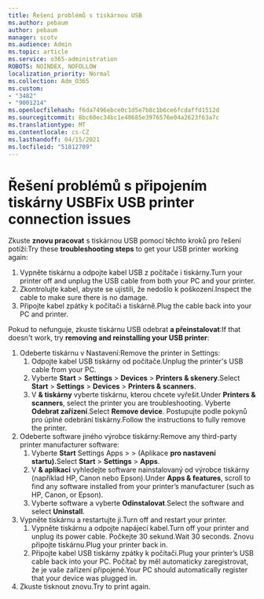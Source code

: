 ```yaml
---
title: Řešení problémů s tiskárnou USB
ms.author: pebaum
author: pebaum
manager: scotv
ms.audience: Admin
ms.topic: article
ms.service: o365-administration
ROBOTS: NOINDEX, NOFOLLOW
localization_priority: Normal
ms.collection: Adm_O365
ms.custom:
- "3482"
- "9001214"
ms.openlocfilehash: f6da7496ebce0c1d5e7b8c1b6ce6fcdaffd1512d
ms.sourcegitcommit: 8bc60ec34bc1e40685e3976576e04a2623f63a7c
ms.translationtype: MT
ms.contentlocale: cs-CZ
ms.lasthandoff: 04/15/2021
ms.locfileid: "51812709"
---
```

# <a name="fix-usb-printer-connection-issues"></a><span data-ttu-id="00f97-102">Řešení problémů s připojením tiskárny USB</span><span class="sxs-lookup"><span data-stu-id="00f97-102">Fix USB printer connection issues</span></span>

<span data-ttu-id="00f97-103">Zkuste **znovu pracovat** s tiskárnou USB pomocí těchto kroků pro řešení potíží:</span><span class="sxs-lookup"><span data-stu-id="00f97-103">Try these **troubleshooting steps** to get your USB printer working again:</span></span>

1. <span data-ttu-id="00f97-104">Vypněte tiskárnu a odpojte kabel USB z počítače i tiskárny.</span><span class="sxs-lookup"><span data-stu-id="00f97-104">Turn your printer off and unplug the USB cable from both your PC and your printer.</span></span>
2. <span data-ttu-id="00f97-105">Zkontrolujte kabel, abyste se ujistili, že nedošlo k poškození.</span><span class="sxs-lookup"><span data-stu-id="00f97-105">Inspect the cable to make sure there is no damage.</span></span>
3. <span data-ttu-id="00f97-106">Připojte kabel zpátky k počítači a tiskárně.</span><span class="sxs-lookup"><span data-stu-id="00f97-106">Plug the cable back into your PC and printer.</span></span>

<span data-ttu-id="00f97-107">Pokud to nefunguje, zkuste tiskárnu USB odebrat **a přeinstalovat**:</span><span class="sxs-lookup"><span data-stu-id="00f97-107">If that doesn't work, try **removing and reinstalling your USB printer**:</span></span>

1. <span data-ttu-id="00f97-108">Odeberte tiskárnu v Nastavení:</span><span class="sxs-lookup"><span data-stu-id="00f97-108">Remove the printer in Settings:</span></span>
    1. <span data-ttu-id="00f97-109">Odpojte kabel USB tiskárny od počítače.</span><span class="sxs-lookup"><span data-stu-id="00f97-109">Unplug the printer's USB cable from your PC.</span></span>
    2. <span data-ttu-id="00f97-110">Vyberte **Start**  >  **Settings**  >  **Devices**  >  **Printers & skenery**.</span><span class="sxs-lookup"><span data-stu-id="00f97-110">Select **Start** > **Settings** > **Devices** > **Printers & scanners**.</span></span>
    3. <span data-ttu-id="00f97-111">V **& tiskárny** vyberte tiskárnu, kterou chcete vyřešit.</span><span class="sxs-lookup"><span data-stu-id="00f97-111">Under **Printers & scanners**, select the printer you are troubleshooting.</span></span> <span data-ttu-id="00f97-112">Vyberte **Odebrat zařízení**.</span><span class="sxs-lookup"><span data-stu-id="00f97-112">Select **Remove device**.</span></span> <span data-ttu-id="00f97-113">Postupujte podle pokynů pro úplné odebrání tiskárny.</span><span class="sxs-lookup"><span data-stu-id="00f97-113">Follow the instructions to fully remove the printer.</span></span>
2. <span data-ttu-id="00f97-114">Odeberte software jiného výrobce tiskárny:</span><span class="sxs-lookup"><span data-stu-id="00f97-114">Remove any third-party printer manufacturer software:</span></span>
    1. <span data-ttu-id="00f97-115">Vyberte **Start** Settings Apps  >    >  (Aplikace **pro nastavení startu).**</span><span class="sxs-lookup"><span data-stu-id="00f97-115">Select **Start** > **Settings** > **Apps**.</span></span>
    2. <span data-ttu-id="00f97-116">V **& aplikací** vyhledejte software nainstalovaný od výrobce tiskárny (například HP, Canon nebo Epson).</span><span class="sxs-lookup"><span data-stu-id="00f97-116">Under **Apps & features**, scroll to find any software installed from your printer’s manufacturer (such as HP, Canon, or Epson).</span></span>
    3. <span data-ttu-id="00f97-117">Vyberte software a vyberte **Odinstalovat**.</span><span class="sxs-lookup"><span data-stu-id="00f97-117">Select the software and select **Uninstall**.</span></span>
3. <span data-ttu-id="00f97-118">Vypněte tiskárnu a restartujte ji.</span><span class="sxs-lookup"><span data-stu-id="00f97-118">Turn off and restart your printer.</span></span><br>
    1. <span data-ttu-id="00f97-119">Vypněte tiskárnu a odpojte napájecí kabel.</span><span class="sxs-lookup"><span data-stu-id="00f97-119">Turn off your printer and unplug its power cable.</span></span> <span data-ttu-id="00f97-120">Počkejte 30 sekund.</span><span class="sxs-lookup"><span data-stu-id="00f97-120">Wait 30 seconds.</span></span> <span data-ttu-id="00f97-121">Znovu připojte tiskárnu.</span><span class="sxs-lookup"><span data-stu-id="00f97-121">Plug your printer back in.</span></span>
    2. <span data-ttu-id="00f97-122">Připojte kabel USB tiskárny zpátky k počítači.</span><span class="sxs-lookup"><span data-stu-id="00f97-122">Plug your printer’s USB cable back into your PC.</span></span> <span data-ttu-id="00f97-123">Počítač by měl automaticky zaregistrovat, že je vaše zařízení připojené.</span><span class="sxs-lookup"><span data-stu-id="00f97-123">Your PC should automatically register that your device was plugged in.</span></span>
4. <span data-ttu-id="00f97-124">Zkuste tisknout znovu.</span><span class="sxs-lookup"><span data-stu-id="00f97-124">Try to print again.</span></span>